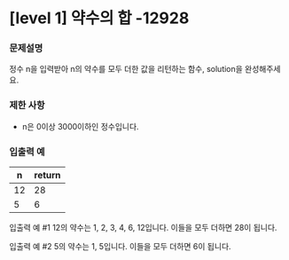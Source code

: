 # [level 1] 약수의 합 -12928

### 문제설명

정수 n을 입력받아 n의 약수를 모두 더한 값을 리턴하는 함수, solution을 완성해주세요.

### 제한 사항

- n은 0이상 3000이하인 정수입니다.

### 입출력 예

| n   | return |
| --- | ------ |
| 12  | 28     |
| 5   | 6      |

입출력 예 #1
12의 약수는 1, 2, 3, 4, 6, 12입니다. 이들을 모두 더하면 28이 됩니다.

입출력 예 #2
5의 약수는 1, 5입니다. 이들을 모두 더하면 6이 됩니다.

